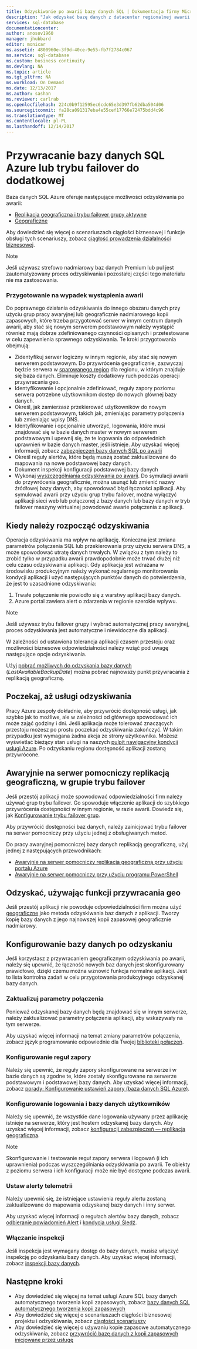```yaml
---
title: Odzyskiwanie po awarii bazy danych SQL | Dokumentacja firmy Microsoft
description: "Jak odzyskać bazę danych z datacenter regionalnej awarii lub niepowodzenia aktywna replikacja geograficzna bazy danych SQL Azure i możliwości przywracania geo."
services: sql-database
documentationcenter: 
author: anosov1960
manager: jhubbard
editor: monicar
ms.assetid: 4800960e-3f9d-40ce-9e55-fb7f2784c067
ms.service: sql-database
ms.custom: business continuity
ms.devlang: NA
ms.topic: article
ms.tgt_pltfrm: NA
ms.workload: On Demand
ms.date: 12/13/2017
ms.author: sashan
ms.reviewer: carlrab
ms.openlocfilehash: 224c0b9f12595ec6cdc65e3d397fb62dba504d06
ms.sourcegitcommit: fa28ca091317eba4e55cef17766e72475bdd4c96
ms.translationtype: MT
ms.contentlocale: pl-PL
ms.lasthandoff: 12/14/2017
---
```

# <a name="restore-an-azure-sql-database-or-failover-to-a-secondary"></a>Przywracanie bazy danych SQL Azure lub trybu failover do dodatkowej
Baza danych SQL Azure oferuje następujące możliwości odzyskiwania po awarii:

* [Replikacja geograficzna i trybu failover grupy aktywne](sql-database-geo-replication-overview.md)
* [Geograficzne](sql-database-recovery-using-backups.md#point-in-time-restore)

Aby dowiedzieć się więcej o scenariuszach ciągłości biznesowej i funkcje obsługi tych scenariuszy, zobacz [ciągłość prowadzenia działalności biznesowej](sql-database-business-continuity.md).

> [!NOTE]
> Jeśli używasz strefowo nadmiarowy baz danych Premium lub pul jest zautomatyzowany proces odzyskiwania i pozostałej części tego materiału nie ma zastosowania. 

### <a name="prepare-for-the-event-of-an-outage"></a>Przygotowanie na wypadek wystąpienia awarii
Do poprawnego działania odzyskiwania do innego obszaru danych przy użyciu grup pracy awaryjnej lub geograficznie nadmiarowego kopii zapasowych, które trzeba przygotować serwer w innym centrum danych awarii, aby stać się nowym serwerem podstawowym należy wystąpić również mają dobrze zdefiniowanego czynności opisanych i przetestowane w celu zapewnienia sprawnego odzyskiwania. Te kroki przygotowania obejmują:

* Zidentyfikuj serwer logiczny w innym regionie, aby stać się nowym serwerem podstawowym. Do przywrócenia geograficznie, zazwyczaj będzie serwera w [sparowanego region](../best-practices-availability-paired-regions.md) dla regionu, w którym znajduje się baza danych. Eliminuje koszty dodatkowy ruch podczas operacji przywracania geo.
* Identyfikowanie i opcjonalnie zdefiniować, reguły zapory poziomu serwera potrzebne użytkownikom dostęp do nowych głównej bazy danych.
* Określ, jak zamierzasz przekierować użytkowników do nowym serwerem podstawowym, takich jak, zmieniając parametry połączenia lub zmieniając wpisy DNS.
* Identyfikowanie i opcjonalnie utworzyć, logowania, które musi znajdować się w bazie danych master w nowym serwerem podstawowym i upewnij się, że te logowania do odpowiednich uprawnień w bazie danych master, jeśli istnieje. Aby uzyskać więcej informacji, zobacz [zabezpieczeń bazy danych SQL po awarii](sql-database-geo-replication-security-config.md)
* Określ reguły alertów, które będą muszą zostać zaktualizowane do mapowania na nowe podstawowej bazy danych.
* Dokument inspekcji konfiguracji podstawowej bazy danych
* Wykonaj [wyszczególniania odzyskiwania po awarii](sql-database-disaster-recovery-drills.md). Do symulacji awarii do przywrócenia geograficznie, można usunąć lub zmienić nazwy źródłowej bazy danych, aby spowodować błąd łączności aplikacji. Aby symulować awarii przy użyciu grup trybu failover, można wyłączyć aplikacji sieci web lub połączonej z bazy danych lub bazy danych w tryb failover maszyny wirtualnej powodować awarie połączenia z aplikacji.

## <a name="when-to-initiate-recovery"></a>Kiedy należy rozpocząć odzyskiwania
Operacja odzyskiwania ma wpływ na aplikację. Konieczna jest zmiana parametrów połączenia SQL lub przekierowania przy użyciu serwera DNS, a może spowodować utratę danych trwałych. W związku z tym należy to zrobić tylko w przypadku awarii prawdopodobnie może trwać dłużej niż celu czasu odzyskiwania aplikacji. Gdy aplikacja jest wdrażana w środowisku produkcyjnym należy wykonać regularnego monitorowania kondycji aplikacji i użyć następujących punktów danych do potwierdzenia, że jest to uzasadnione odzyskiwania:

1. Trwałe połączenie nie powiodło się z warstwy aplikacji bazy danych.
2. Azure portal zawiera alert o zdarzenia w regionie szerokie wpływu.

> [!NOTE]
> Jeśli używasz trybu failover grupy i wybrać automatycznej pracy awaryjnej, proces odzyskiwania jest automatyczne i niewidoczne dla aplikacji. 

W zależności od ustawiona tolerancja aplikacji czasem przestoju oraz możliwości biznesowe odpowiedzialności należy wziąć pod uwagę następujące opcje odzyskiwania.

Użyj [pobrać możliwych do odzyskania bazy danych](https://msdn.microsoft.com/library/dn800985.aspx) (*LastAvailableBackupDate*) można pobrać najnowszy punkt przywracania z replikacją geograficzną.

## <a name="wait-for-service-recovery"></a>Poczekaj, aż usługi odzyskiwania
Pracy Azure zespoły dokładnie, aby przywrócić dostępność usługi, jak szybko jak to możliwe, ale w zależności od głównego spowodować ich może zająć godziny i dni.  Jeśli aplikacja może tolerować znaczących przestoju możesz po prostu poczekać odzyskiwania zakończyć. W takim przypadku jest wymagana żadna akcja ze strony użytkownika. Możesz wyświetlać bieżący stan usługi na naszych [pulpit nawigacyjny kondycji usługi Azure](https://azure.microsoft.com/status/). Po odzyskaniu regionu dostępność aplikacji zostaną przywrócone.

## <a name="fail-over-to-geo-replicated-secondary-server-in-the-failover-group"></a>Awaryjnie na serwer pomocniczy replikacją geograficzną, w grupie trybu failover
Jeśli przestój aplikacji może spowodować odpowiedzialności firm należy używać grup trybu failover. Go spowoduje włączenie aplikacji do szybkiego przywrócenia dostępności w innym regionie, w razie awarii. Dowiedz się, jak [Konfigurowanie trybu failover grup](sql-database-geo-replication-portal.md).

Aby przywrócić dostępności baz danych, należy zainicjować trybu failover na serwer pomocniczy przy użyciu jednej z obsługiwanych metod.

Do pracy awaryjnej pomocniczej bazy danych replikacją geograficzną, użyj jednej z następujących przewodnikach:

* [Awaryjnie na serwer pomocniczy replikacją geograficzną przy użyciu portalu Azure](sql-database-geo-replication-portal.md)
* [Awaryjnie na serwer pomocniczy przy użyciu programu PowerShell](scripts/sql-database-setup-geodr-and-failover-database-powershell.md)

## <a name="recover-using-geo-restore"></a>Odzyskać, używając funkcji przywracania geo
Jeśli przestój aplikacji nie powoduje odpowiedzialności firm można użyć [geograficzne](sql-database-recovery-using-backups.md) jako metoda odzyskiwania baz danych z aplikacji. Tworzy kopię bazy danych z jego najnowszej kopii zapasowej geograficznie nadmiarowy.

## <a name="configure-your-database-after-recovery"></a>Konfigurowanie bazy danych po odzyskaniu
Jeśli korzystasz z przywracaniem geograficznym odzyskiwania po awarii, należy się upewnić, że łączność nowych baz danych jest skonfigurowany prawidłowo, dzięki czemu można wznowić funkcja normalne aplikacji. Jest to lista kontrolna zadań w celu przygotowania produkcyjnego odzyskanej bazy danych.

### <a name="update-connection-strings"></a>Zaktualizuj parametry połączenia
Ponieważ odzyskanej bazy danych będą znajdować się w innym serwerze, należy zaktualizować parametry połączenia aplikacji, aby wskazywały na tym serwerze.

Aby uzyskać więcej informacji na temat zmiany parametrów połączenia, zobacz język programowanie odpowiednie dla Twojej [biblioteki połączeń](sql-database-libraries.md).

### <a name="configure-firewall-rules"></a>Konfigurowanie reguł zapory
Należy się upewnić, że reguły zapory skonfigurowane na serwerze i w bazie danych są zgodne te, które zostały skonfigurowane na serwerze podstawowym i podstawowej bazy danych. Aby uzyskać więcej informacji, zobacz [porady: Konfigurowanie ustawień zapory (baza danych SQL Azure)](sql-database-configure-firewall-settings.md).

### <a name="configure-logins-and-database-users"></a>Konfigurowanie logowania i bazy danych użytkowników
Należy się upewnić, że wszystkie dane logowania używany przez aplikację istnieje na serwerze, który jest hostem odzyskanej bazy danych. Aby uzyskać więcej informacji, zobacz [konfiguracji zabezpieczeń — replikacja geograficzna](sql-database-geo-replication-security-config.md).

> [!NOTE]
> Skonfigurowanie i testowanie reguł zapory serwera i logowań (i ich uprawnienia) podczas wyszczególniania odzyskiwania po awarii. Te obiekty z poziomu serwera i ich konfiguracji może nie być dostępne podczas awarii.
> 
> 

### <a name="setup-telemetry-alerts"></a>Ustaw alerty telemetrii
Należy upewnić się, że istniejące ustawienia reguły alertu zostaną zaktualizowane do mapowania odzyskanej bazy danych i inny serwer.

Aby uzyskać więcej informacji o regułach alertów bazy danych, zobacz [odbieranie powiadomień Alert](../monitoring-and-diagnostics/insights-receive-alert-notifications.md) i [kondycja usługi Śledź](../monitoring-and-diagnostics/insights-service-health.md).

### <a name="enable-auditing"></a>Włączanie inspekcji
Jeśli inspekcja jest wymagany dostęp do bazy danych, musisz włączyć inspekcję po odzyskaniu bazy danych. Aby uzyskać więcej informacji, zobacz [inspekcji bazy danych](sql-database-auditing.md).

## <a name="next-steps"></a>Następne kroki
* Aby dowiedzieć się więcej na temat usługi Azure SQL bazy danych automatycznego tworzenia kopii zapasowych, zobacz [bazy danych SQL automatycznego tworzenia kopii zapasowych](sql-database-automated-backups.md)
* Aby dowiedzieć się więcej o scenariuszach ciągłości biznesowej projektu i odzyskiwania, zobacz [ciągłości scenariuszy](sql-database-business-continuity.md)
* Aby dowiedzieć się więcej o używaniu kopie zapasowe automatycznego odzyskiwania, zobacz [przywrócić bazę danych z kopii zapasowych inicjowane przez usługę](sql-database-recovery-using-backups.md)

